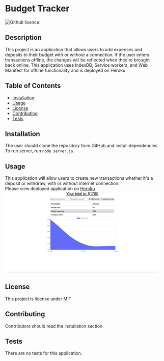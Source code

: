 # Budget Tracker

![Github licence](http://img.shields.io/badge/license-MIT-blue.svg)

## Description

This project is an application that allows users to add expenses and deposits to their budget with or without a connection. If the user enters transactions offline, the changes will be reflected when they're brought back online. This application uses IndexDB, Service workers, and Web Manifest for offline functionality and is deployed on Heroku.

## Table of Contents

- [Installation](#installation)
- [Usage](#usage)
- [License](#license)
- [Contributing](#contributing)
- [Tests](#tests)

## Installation

The user should clone the repository from GitHub and install dependencies. To run server, run `node server.js`.

## Usage

This application will allow users to create new transactions whether it's a deposit or withdraw, with or without internet connection.<br>
Please view deployed application on [Heroku](https://nw-budget-app.herokuapp.com/)<br>
<img src='public/screen.png'>

## License

This project is license under MIT

## Contributing

Contributors should read the installation section.

## Tests

There are no tests for this application.
